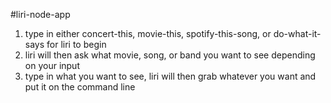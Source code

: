 #liri-node-app

1. type in either concert-this, movie-this, spotify-this-song, or do-what-it-says for liri to begin
2. liri will then ask what movie, song, or band you want to see depending on your input
3. type in what you want to see, liri will then grab whatever you want and put it on the command line
